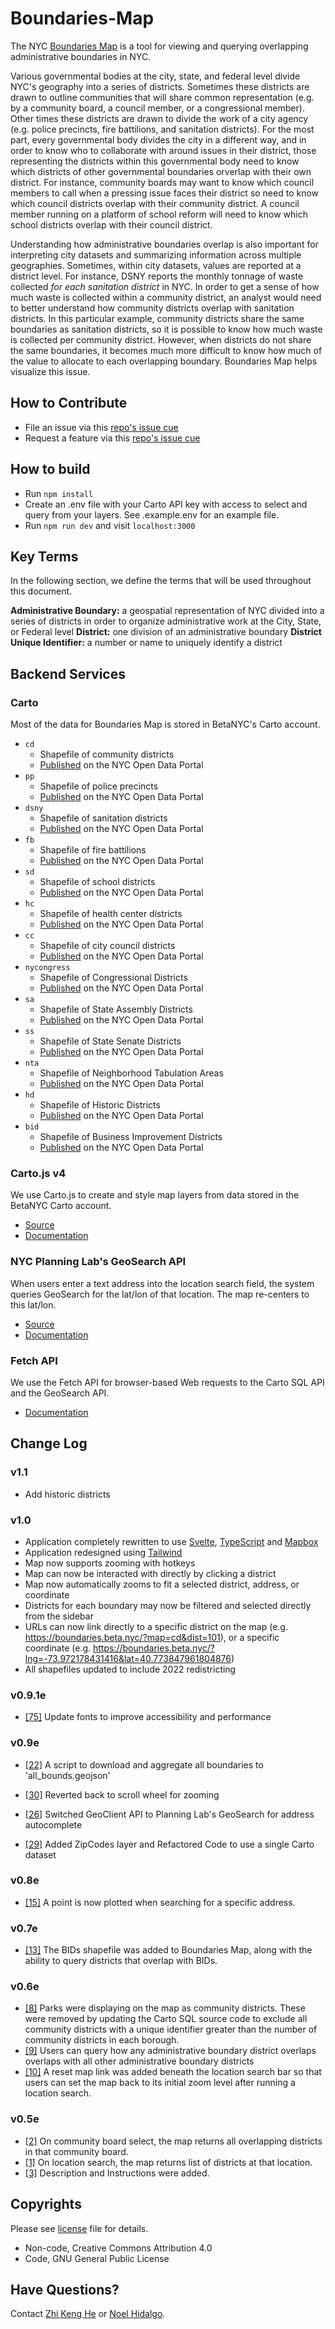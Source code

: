 # Boundaries-Map

The NYC [Boundaries Map](https://boundaries.beta.nyc) is a tool for viewing and querying overlapping administrative boundaries in NYC.

Various governmental bodies at the city, state, and federal level divide NYC's geography into a series of districts. Sometimes these districts are drawn to outline communities that will share common representation (e.g. by a community board, a council member, or a congressional member). Other times these districts are drawn to divide the work of a city agency (e.g. police precincts, fire battilions, and sanitation districts). For the most part, every governmental body divides the city in a different way, and in order to know who to collaborate with around issues in their district, those representing the districts within this governmental body need to know which districts of other governmental boundaries orverlap with their own district. For instance, community boards may want to know which council members to call when a pressing issue faces their district so need to know which council districts overlap with their community district. A council member running on a platform of school reform will need to know which school districts overlap with their council district.

Understanding how administrative boundaries overlap is also important for interpreting city datasets and summarizing information across multiple geographies. Sometimes, within city datasets, values are reported at a district level. For instance, DSNY reports the monthly tonnage of waste collected _for each sanitation district_ in NYC. In order to get a sense of how much waste is collected within a community district, an analyst would need to better understand how community districts overlap with sanitation districts. In this particular example, community districts share the same boundaries as sanitation districts, so it is possible to know how much waste is collected per community district. However, when districts do not share the same boundaries, it becomes much more difficult to know how much of the value to allocate to each overlapping boundary. Boundaries Map helps visualize this issue.

## How to Contribute

- File an issue via this [repo's issue cue](https://github.com/BetaNYC/Boundaries-Map/issues)
- Request a feature via this [repo's issue cue](https://github.com/BetaNYC/Boundaries-Map/issues)

## How to build

- Run `npm install`
- Create an .env file with your Carto API key with access to select and query from your layers. See .example.env for an example file.
- Run `npm run dev` and visit `localhost:3000`

## Key Terms

In the following section, we define the terms that will be used throughout this document.

**Administrative Boundary:** a geospatial representation of NYC divided into a series of districts in order to organize administrative work at the City, State, or Federal level
**District:** one division of an administrative boundary
**District Unique Identifier:** a number or name to uniquely identify a district

## Backend Services

### Carto

Most of the data for Boundaries Map is stored in BetaNYC's Carto account.

- `cd`
  - Shapefile of community districts
  - [Published](https://data.cityofnewyork.us/City-Government/Community-Districts/yfnk-k7r4) on the NYC Open Data Portal
- `pp`
  - Shapefile of police precincts
  - [Published](https://data.cityofnewyork.us/Public-Safety/Police-Precincts/78dh-3ptz) on the NYC Open Data Portal
- `dsny`
  - Shapefile of sanitation districts
  - [Published](https://data.cityofnewyork.us/City-Government/DSNY-Districts/6j86-5s7z) on the NYC Open Data Portal
- `fb`
  - Shapefile of fire battilions
  - [Published](https://data.cityofnewyork.us/Public-Safety/Fire-Battalions/uh7r-6nya) on the NYC Open Data Portal
- `sd`
  - Shapefile of school districts
  - [Published](https://data.cityofnewyork.us/Education/School-Districts/r8nu-ymqj) on the NYC Open Data Portal
- `hc`
  - Shapefile of health center districts
  - [Published](https://data.cityofnewyork.us/Health/Health-Center-Districts/b55q-34ps) on the NYC Open Data Portal
- `cc`
  - Shapefile of city council districts
  - [Published](https://data.cityofnewyork.us/City-Government/City-Council-Districts/yusd-j4xi) on the NYC Open Data Portal
- `nycongress`
  - Shapefile of Congressional Districts
  - [Published](https://data.cityofnewyork.us/City-Government/Congressional-Districts/qd3c-zuu7) on the NYC Open Data Portal
- `sa`
  - Shapefile of State Assembly Districts
  - [Published](https://data.cityofnewyork.us/City-Government/State-Assembly-Districts/pf5b-73bw) on the NYC Open Data Portal
- `ss`
  - Shapefile of State Senate Districts
  - [Published](https://data.cityofnewyork.us/City-Government/State-Senate-Districts/h4i2-acfi) on the NYC Open Data Portal
- `nta`
  - Shapefile of Neighborhood Tabulation Areas
  - [Published](https://data.cityofnewyork.us/City-Government/Neighborhood-Tabulation-Areas/cpf4-rkhq) on the NYC Open Data Portal
- `hd`
  - Shapefile of Historic Districts
  - [Published](https://data.cityofnewyork.us/Housing-Development/Historic-Districts/xbvj-gfnw) on the NYC Open Data Portal
- `bid`
  - Shapefile of Business Improvement Districts
  - [Published](https://data.cityofnewyork.us/Business/Business-Improvement-Districts/ejxk-d93y) on the NYC Open Data Portal

### Carto.js v4

We use Carto.js to create and style map layers from data stored in the BetaNYC Carto account.

- [Source](https://libs.cartocdn.com/carto.js/v4.1.2/carto.min.js)
- [Documentation](https://carto.com/developers/carto-js/reference/)

### NYC Planning Lab's GeoSearch API

When users enter a text address into the location search field, the system queries GeoSearch for the lat/lon of that location. The map re-centers to this lat/lon.

- [Source](https://github.com/NYCPlanning/labs-geosearch-api)
- [Documentation](https://geosearch.planninglabs.nyc/docs)

### Fetch API

We use the Fetch API for browser-based Web requests to the Carto SQL API and the GeoSearch API.

- [Documentation](https://developer.mozilla.org/en-US/docs/Web/API/Fetch_API)

## Change Log

### v1.1

- Add historic districts

### v1.0

- Application completely rewritten to use [Svelte](https://svelte.dev/), [TypeScript](https://www.typescriptlang.org/) and [Mapbox](https://www.mapbox.com/)
- Application redesigned using [Tailwind](https://tailwindcss.com/)
- Map now supports zooming with hotkeys
- Map can now be interacted with directly by clicking a district
- Map now automatically zooms to fit a selected district, address, or coordinate
- Districts for each boundary may now be filtered and selected directly from the sidebar
- URLs can now link directly to a specific district on the map (e.g. https://boundaries.beta.nyc/?map=cd&dist=101), or a specific coordinate (e.g. https://boundaries.beta.nyc/?lng=-73.972178431416&lat=40.773847961804876)
- All shapefiles updated to include 2022 redistricting

### v0.9.1e

- [[75]](../../../../BetaNYC/nyc-boundaries/pull/75) Update fonts to improve accessibility and performance

### v0.9e

- [[22]](../../../../BetaNYC/Boundaries-Map/pull/25) A script to download and aggregate all boundaries to 'all_bounds.geojson'

- [[30]](../../../../BetaNYC/Boundaries-Map/issues/30) Reverted back to scroll wheel for zooming

- [[26]](../../../../BetaNYC/Boundaries-Map/issues/26) Switched GeoClient API to Planning Lab's GeoSearch for address autocomplete

- [[29]](../../../../BetaNYC/Boundaries-Map/pull/29) Added ZipCodes layer and Refactored Code to use a single Carto dataset

### v0.8e

- [[15]](../../../../BetaNYC/Boundaries-Map/issues/13) A point is now plotted when searching for a specific address.

### v0.7e

- [[13]](../../../../BetaNYC/Boundaries-Map/issues/13) The BIDs shapefile was added to Boundaries Map, along with the ability to query districts that overlap with BIDs.

### v0.6e

- [[8]](../../../../BetaNYC/Boundaries-Map/issues/8) Parks were displaying on the map as community districts. These were removed by updating the Carto SQL source code to exclude all community districts with a unique identifier greater than the number of community districts in each borough.
- [[9]](../../../../BetaNYC/Boundaries-Map/issues/9) Users can query how any administrative boundary district overlaps overlaps with all other administrative boundary districts
- [[10]](../../../../BetaNYC/Boundaries-Map/issues/10) A reset map link was added beneath the location search bar so that users can set the map back to its initial zoom level after running a location search.

### v0.5e

- [[2]](../../../../BetaNYC/Boundaries-Map/issues/2) On community board select, the map returns all overlapping districts in that community board.
- [[1]](../../../../BetaNYC/Boundaries-Map/issues/1) On location search, the map returns list of districts at that location.
- [[3]](../../../../BetaNYC/Boundaries-Map/issues/3) Description and Instructions were added.

## Copyrights

Please see [license](https://github.com/BetaNYC/Boundaries-Map/blob/master/LICENSE) file for details.

- Non-code, Creative Commons Attribution 4.0
- Code, GNU General Public License

## Have Questions?

Contact [Zhi Keng He](mailto:zhi@beta.nyc) or [Noel Hidalgo](mailto:noel@beta.nyc).
